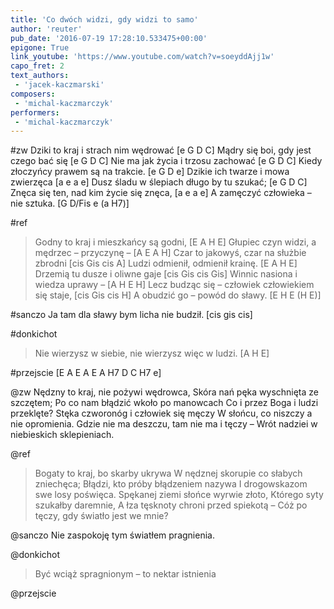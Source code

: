 ```yaml
---
title: 'Co dwóch widzi, gdy widzi to samo'
author: 'reuter'
pub_date: '2016-07-19 17:28:10.533475+00:00'
epigone: True
link_youtube: 'https://www.youtube.com/watch?v=soeyddAjj1w'
capo_fret: 2
text_authors:
 - 'jacek-kaczmarski'
composers:
 - 'michal-kaczmarczyk'
performers:
 - 'michal-kaczmarczyk'
---
```


#zw
Dziki to kraj i strach nim wędrować [e G D C]
Mądry się boi, gdy jest czego bać się [e G D C]
Nie ma jak życia i trzosu zachować [e G D C]
Kiedy złoczyńcy prawem są na trakcie. [e G D e]
Dzikie ich twarze i mowa zwierzęca [a e a e]
Dusz śladu w ślepiach długo by tu szukać; [e G D C]
Znęca się ten, nad kim życie się znęca, [a e a e]
A zamęczyć człowieka – nie sztuka. [G D/Fis e (a H7)]

#ref
>Godny to kraj i mieszkańcy są godni, [E A H E]
>Głupiec czyn widzi, a mędrzec – przyczynę – [A E A H]
>Czar to jakowyś, czar na służbie zbrodni [cis Gis cis A]
>Ludzi odmienił, odmienił krainę. [E A H E]
>Drzemią tu dusze i oliwne gaje [cis Gis cis Gis]
>Winnic nasiona i wiedza uprawy – [A H E H]
>Lecz budząc się – człowiek człowiekiem się staje, [cis Gis cis H]
>A obudzić go – powód do sławy. [E H E (H E)]

#sanczo
Ja tam dla sławy bym licha nie budził. [cis gis cis]

#donkichot
>Nie wierzysz w siebie, nie wierzysz więc w ludzi. [A H E]

#przejscie 
[E A E A E A H7 D C H7 e]

@zw
Nędzny to kraj, nie pożywi wędrowca,
Skóra nań pęka wyschnięta ze szczętem;
Po co nam błądzić wkoło po manowcach
Co i przez Boga i ludzi przeklęte?
Stęka czworonóg i człowiek się męczy
W słońcu, co niszczy a nie opromienia.
Gdzie nie ma deszczu, tam nie ma i tęczy –
Wrót nadziei w niebieskich sklepieniach.

@ref
>Bogaty to kraj, bo skarby ukrywa
>W nędznej skorupie co słabych zniechęca;
>Błądzi, kto próby błądzeniem nazywa
>I drogowskazom swe losy poświęca.
>Spękanej ziemi słońce wyrwie złoto,
>Którego syty szukałby daremnie,
>A łza tęsknoty chroni przed spiekotą –
>Cóż po tęczy, gdy światło jest we mnie?

@sanczo
Nie zaspokoję tym światłem pragnienia.

@donkichot
>Być wciąż spragnionym – to nektar istnienia

@przejscie
>